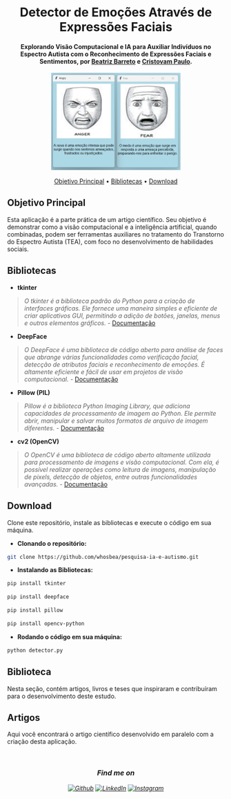 
<h1 align="center">
  <br>
  <br>
 Detector de Emoções Através de Expressões Faciais
  <br>
</h1>

<h4 align="center">Explorando Visão Computacional e IA para Auxiliar Indivíduos no Espectro Autista  com o Reconhecimento de Expressões Faciais e Sentimentos, por <a href="https://github.com/whosbea" target="_blank">Beatriz Barreto</a> e <a href="https://github.com/Cristovam10000" target="_blank">Cristovam Paulo</a>.</h4>

<div align= "center">
  <img src="code\imgs\tela_emocoes.png" alt="imagem logo do seu projeto" width="300"></a>
  <br>
</div>
<!-- link pros topicos -->
<p align="center"> 
  <a href="#objetivo-principal">Objetivo Principal</a> •
  <a href="#bibliotecas">Bibliotecas</a> •
  <a href="#download">Download</a>
</p>

## Objetivo Principal

Esta aplicação é a parte prática de um artigo científico. Seu objetivo é demonstrar como a visão computacional e a inteligência artificial, quando combinadas, podem ser ferramentas auxiliares no tratamento do Transtorno do Espectro Autista (TEA), com foco no desenvolvimento de habilidades sociais.

## Bibliotecas
<!-- Aqui fale um pouco sobre as bibliotecas que você utilizou no projeto -->
- **tkinter**<br>
> _O tkinter é a biblioteca padrão do Python para a criação de interfaces gráficas. Ele fornece uma maneira simples e eficiente de criar aplicativos GUI, permitindo a adição de botões, janelas, menus e outros elementos gráficos._ - [Documentação](https://docs.python.org/pt-br/3/library/tkinter.html)

- **DeepFace**<br>
> _O DeepFace é uma biblioteca de código aberto para análise de faces que abrange várias funcionalidades como verificação facial, detecção de atributos faciais e reconhecimento de emoções. É altamente eficiente e fácil de usar em projetos de visão computacional._ - [Documentação](https://github.com/serengil/deepface)

- **Pillow (PIL)**<br>
> _Pillow é a biblioteca Python Imaging Library, que adiciona capacidades de processamento de imagem ao Python. Ele permite abrir, manipular e salvar muitos formatos de arquivo de imagem diferentes._ - [Documentação](https://pillow.readthedocs.io/en/stable/)

- **cv2 (OpenCV)**<br>
> _O OpenCV é uma biblioteca de código aberto altamente utilizada para processamento de imagens e visão computacional. Com ela, é possível realizar operações como leitura de imagens, manipulação de pixels, detecção de objetos, entre outras funcionalidades avançadas._ - [Documentação](https://docs.opencv.org/4.x/)

## Download

Clone este repositório, instale as bibliotecas e execute o código em sua máquina.
- **Clonando o repositório:**
```bash
git clone https://github.com/whosbea/pesquisa-ia-e-autismo.git
```
- **Instalando as Bibliotecas:**
```bash
pip install tkinter
```
```bash
pip install deepface
```
```bash
pip install pillow
```
```bash
pip install opencv-python
```
- **Rodando o código em sua máquina:**
```bash
python detector.py
```

## Biblioteca
Nesta seção, contém artigos, livros e teses que inspiraram e contribuíram para o desenvolvimento deste estudo.

## Artigos
Aqui você encontrará o artigo científico desenvolvido em paralelo com a criação desta aplicação.

<br>
<i>
<!-- Edite esse campo com suas redes sociais e formas de contato! -->
<h3 align="center">Find me on</h3>
<p align="center"><a 
href="https://github.com/whosbea" target="_blank"><img alt="Github" 
src="https://img.shields.io/badge/GitHub-%2312100E.svg?&style=for-the-badge&logo=Github&logoColor=white" /></a> <a 
href="https://www.linkedin.com/in/beatriz-barreto-8b0076261/" target="_blank"><img alt="LinkedIn" 
src="https://img.shields.io/badge/linkedin-%2312100E.svg?&style=for-the-badge&logo=linkedin&logoColor=blue" /></a> <a 
href="https://www.instagram.com/whosbea3/" target="_blank"><img alt="Instagram" 
src="https://img.shields.io/badge/Instagram-%2312100E?logo=instagram&.svg?&style=for-the-badge&logoColor=white" /></a><br>
</p>


